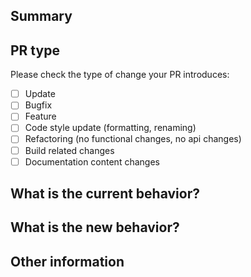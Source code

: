 ## Summary
<!--- Please provide a general summary of your changes -->

## PR type

<!-- Please try to limit your pull request to one type, submit multiple pull requests if needed. -->

Please check the type of change your PR introduces:

- [ ] Update
- [ ] Bugfix
- [ ] Feature
- [ ] Code style update (formatting, renaming)
- [ ] Refactoring (no functional changes, no api changes)
- [ ] Build related changes
- [ ] Documentation content changes

## What is the current behavior?

<!-- Please describe the current behavior that you are modifying, or link to a relevant issue. -->

## What is the new behavior?

<!-- Please describe the behavior or changes that are being added by this PR. -->

## Other information

<!-- Any other information that is important to this PR such as screenshots of how the component looks before and after the change. -->